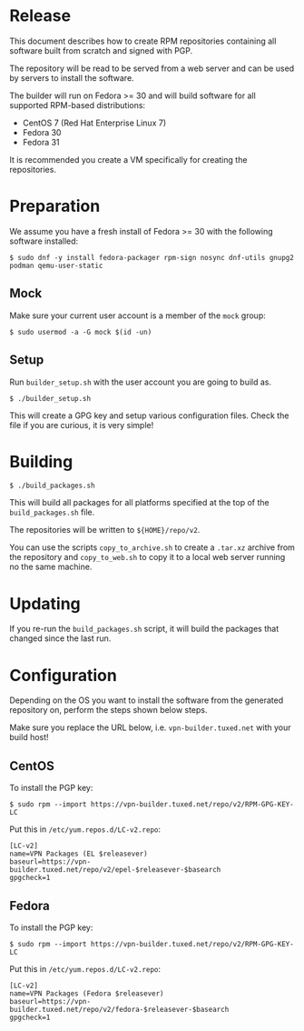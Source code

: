 # Release

This document describes how to create RPM repositories containing all software 
built from scratch and signed with PGP.

The repository will be read to be served from a web server and can be used by
servers to install the software.

The builder will run on Fedora >= 30 and will build software for all supported
RPM-based distributions:

* CentOS 7 (Red Hat Enterprise Linux 7)
* Fedora 30
* Fedora 31

It is recommended you create a VM specifically for creating the repositories.

# Preparation

We assume you have a fresh install of Fedora >= 30 with the following software 
installed:

    $ sudo dnf -y install fedora-packager rpm-sign nosync dnf-utils gnupg2 podman qemu-user-static

## Mock

Make sure your current user account is a member of the `mock` group:

    $ sudo usermod -a -G mock $(id -un)

## Setup

Run `builder_setup.sh` with the user account you are going to 
build as.

	$ ./builder_setup.sh
	
This will create a GPG key and setup various configuration files. Check 
the file if you are curious, it is very simple!

# Building

	$ ./build_packages.sh

This will build all packages for all platforms specified at the top of 
the `build_packages.sh` file.

The repositories will be written to `${HOME}/repo/v2`.

You can use the scripts `copy_to_archive.sh` to create a `.tar.xz` archive
from the repository and `copy_to_web.sh` to copy it to a local web server
running no the same machine.

# Updating

If you re-run the `build_packages.sh` script, it will build the packages
that changed since the last run.

# Configuration

Depending on the OS you want to install the software from the generated
repository on, perform the steps shown below steps.

Make sure you replace the URL below, i.e. `vpn-builder.tuxed.net` with your 
build host!

## CentOS

To install the PGP key:

	$ sudo rpm --import https://vpn-builder.tuxed.net/repo/v2/RPM-GPG-KEY-LC

Put this in `/etc/yum.repos.d/LC-v2.repo`:

    [LC-v2]
    name=VPN Packages (EL $releasever)
    baseurl=https://vpn-builder.tuxed.net/repo/v2/epel-$releasever-$basearch
    gpgcheck=1

## Fedora

To install the PGP key:

	$ sudo rpm --import https://vpn-builder.tuxed.net/repo/v2/RPM-GPG-KEY-LC

Put this in `/etc/yum.repos.d/LC-v2.repo`:

    [LC-v2]
    name=VPN Packages (Fedora $releasever) 
    baseurl=https://vpn-builder.tuxed.net/repo/v2/fedora-$releasever-$basearch
    gpgcheck=1
